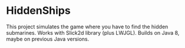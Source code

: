 # HiddenShips

This project simulates the game where you have to find the hidden submarines.
Works with Slick2d library (plus LWJGL). Builds on Java 8, maybe on previous Java versions.
